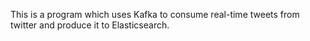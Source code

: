 This is a program which uses Kafka to consume real-time tweets from twitter and produce it to Elasticsearch.
